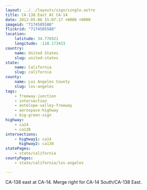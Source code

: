 ```yaml
---
layout: ../../layouts/sign/single.astro
title: CA-138 East At CA-14
date: 2012-05-06 15:07:17 +0000 +0000
imageid: "7174505588"
flickrid: "7174505588"
location:
    latitude: 34.776921
    longitude: -118.173433
country:
    name: United States
    slug: united-states
state:
    name: California
    slug: california
county:
    name: Los Angeles County
    slug: los-angeles
tags:
    - freeway-junction
    - intersection
    - antelope-valley-freeway
    - aerospace-highway
    - big-green-sign
highway:
    - ca14
    - ca138
intersections:
    - highway1: ca14
      highway2: ca138
statePages:
    - state/california
countyPages:
    - state/california/los-angeles

---
```

CA-138 east at CA-14.  Merge right for CA-14 South/CA-138 East.